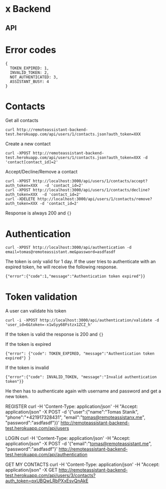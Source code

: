 x
Backend
=======

API
---

# Error codes

```
{
  TOKEN_EXPIRED: 1,
  INVALID_TOKEN: 2,
  NOT_AUTHENTICATED: 3,
  ASSISTANT_BUSY: 4
}
```

# Contacts

Get all contacts

```
curl http://remoteassistant-backend-test.herokuapp.com/api/users/1/contacts.json?auth_token=XXX
```

Create a new contact

```
curl -XPOST http://remoteassistant-backend-test.herokuapp.com/api/users/1/contacts.json?auth_token=XXX -d 'contact[contact_id]=2'
```

Accept/Decline/Remove a contact

```
curl -XPOST http://localhost:3000/api/users/1/contacts/accept?auth_token=XXX   -d 'contact_id=2'
curl -XPOST http://localhost:3000/api/users/1/contacts/decline?auth_token=XXX  -d 'contact_id=2'
curl -XDELETE http://localhost:3000/api/users/1/contacts/remove?auth_token=XXX -d 'contact_id=2'
```

Response is always 200 and `{}`

# Authentication

```
curl -XPOST http://localhost:3000/api/authentication -d email=tomas@remoteassistant.me&password=asdfasdf
```

The token is only valid for 1 day. If the user tries to authenticate
with an expired token, he will receive the following response.

```
{"error":{"code":1,"message":"Authentication token expired"}}
```

# Token validation

A user can validate his token

```
curl -i -XPOST http://localhost:3000/api/authentication/validate -d 'user_id=6&token=-x1wSyy68Fstzx1ZCZ_h'
```

If the token is valid the response is 200 and `{}`

If the token is expired

```
{"error": {"code": TOKEN_EXPIRED, "message":"Authentication token expired"} }
```

If the token is invalid

```
{"error":{"code": INVALID_TOKEN, "message":"Invalid authentication token"}}
```

He then has to authenticate again with username and password and get a
new token.

REGISTER
curl -H 'Content-Type: application/json' -H "Accept: application/json" -X POST -d '{"user":{"name":"Tomas Stanik", "phone":"+421917328431", "email":"tomas@remoteassistanx.me", "password":"asdfasdf"}}' http://remoteassistant-backend-test.herokuapp.com/api/users

LOGIN
curl -H 'Content-Type: application/json' -H "Accept: application/json" -X POST -d '{"email":"tomas@remoteassistant.me", "password":"asdfasdf"}' http://remoteassistant-backend-test.herokuapp.com/api/authentication

GET MY CONTACTS
curl -H 'Content-Type: application/json' -H "Accept: application/json" -X GET http://remoteassistant-backend-test.herokuapp.com/api/users/3/contacts?auth_token=pxUBQwLRbPXxEsvQnAkE
